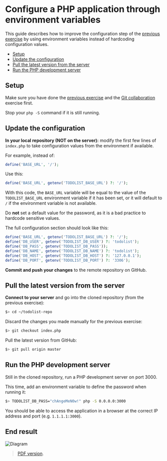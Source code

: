 # Configure a PHP application through environment variables

This guide describes how to improve the configuration step of the [previous exercise](git-clone-deployment.md)
by using environment variables instead of hardcoding configuration values.

<!-- START doctoc generated TOC please keep comment here to allow auto update -->
<!-- DON'T EDIT THIS SECTION, INSTEAD RE-RUN doctoc TO UPDATE -->


- [Setup](#setup)
- [Update the configuration](#update-the-configuration)
- [Pull the latest version from the server](#pull-the-latest-version-from-the-server)
- [Run the PHP development server](#run-the-php-development-server)

<!-- END doctoc generated TOC please keep comment here to allow auto update -->




## Setup

Make sure you have done the [previous exercise](git-clone-deployment.md)
and the [Git collaboration](https://github.com/MediaComem/comem-archidep-php-todo-exercise) exercise first.

Stop your `php -S` command if it is still running.





## Update the configuration

**In your local repository (NOT on the server):**
modify the first few lines of `index.php` to take configuration values from the environment if available.

For example, instead of:

```php
define('BASE_URL', '/');
```

Use this:

```php
define('BASE_URL', getenv('TODOLIST_BASE_URL') ?: '/');
```

With this code, the `BASE_URL` variable will be equal to the value of the `TODOLIST_BASE_URL` environment variable if it has been set,
or it will default to `/` if the environment variable is not available.

Do **not** set a default value for the password,
as it is a bad practice to hardcode sensitive values.

The full configuration section should look like this:

```php
define('BASE_URL', getenv('TODOLIST_BASE_URL') ?: '/');
define('DB_USER', getenv('TODOLIST_DB_USER') ?: 'todolist');
define('DB_PASS', getenv('TODOLIST_DB_PASS'));
define('DB_NAME', getenv('TODOLIST_DB_NAME') ?: 'todolist');
define('DB_HOST', getenv('TODOLIST_DB_HOST') ?: '127.0.0.1');
define('DB_PORT', getenv('TODOLIST_DB_PORT') ?: '3306');
```

**Commit and push your changes** to the remote repository on GitHub.





## Pull the latest version from the server

**Connect to your server** and go into the cloned repository (from the previous exercise):

```bash
$> cd ~/todolist-repo
```

Discard the changes you made manually for the previous exercise:

```bash
$> git checkout index.php
```

Pull the latest version from GitHub:

```bash
$> git pull origin master
```




## Run the PHP development server

Still in the cloned repository, run a PHP development server on port 3000.

This time, add an environment variable to define the password when running it:

```bash
$> TODOLIST_DB_PASS="chAngeMeN0w!" php -S 0.0.0.0:3000
```

You should be able to access the application in a browser at the correct IP address and port (e.g. `1.1.1.1:3000`).





## End result

![Diagram](config-through-environment.png)

> [PDF version](config-through-environment.pdf).





[cyberduck]: https://cyberduck.io
[php-todolist]: https://github.com/MediaComem/comem-archidep-php-todo-exercise
